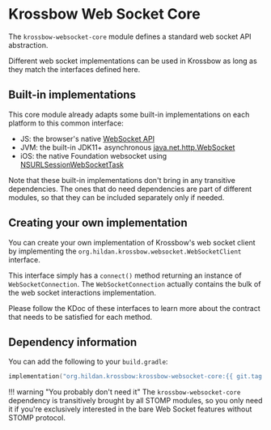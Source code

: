 # Krossbow Web Socket Core

The `krossbow-websocket-core` module defines a standard web socket API abstraction.

Different web socket implementations can be used in Krossbow as long as they match the interfaces defined here.

## Built-in implementations

This core module already adapts some built-in implementations on each platform to this common interface:

- JS: the browser's native [WebSocket API](https://developer.mozilla.org/en-US/docs/Web/API/WebSockets_API)
- JVM: the built-in JDK11+ asynchronous
  [java.net.http.WebSocket](https://docs.oracle.com/en/java/javase/11/docs/api/java.net.http/java/net/http/WebSocket.html)
- iOS: the native Foundation websocket using [NSURLSessionWebSocketTask](https://developer.apple.com/documentation/foundation/nsurlsessionwebsockettask)

Note that these built-in implementations don't bring in any transitive dependencies.
The ones that do need dependencies are part of different modules, so that they can be included separately only if
needed.

## Creating your own implementation

You can create your own implementation of Krossbow's web socket client by implementing the
`org.hildan.krossbow.websocket.WebSocketClient` interface.

This interface simply has a `connect()` method returning an instance of `WebSocketConnection`.
The `WebSocketConnection` actually contains the bulk of the web socket interactions implementation.

Please follow the KDoc of these interfaces to learn more about the contract that needs to be satisfied for each method.

## Dependency information

You can add the following to your `build.gradle`:

```kotlin
implementation("org.hildan.krossbow:krossbow-websocket-core:{{ git.tag }}")
```

!!! warning "You probably don't need it"
    The `krossbow-websocket-core` dependency is transitively brought by all STOMP modules, so you only need it if you're
    exclusively interested in the bare Web Socket features without STOMP protocol. 

